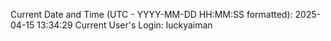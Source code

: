 Current Date and Time (UTC - YYYY-MM-DD HH:MM:SS formatted): 2025-04-15 13:34:29
Current User's Login: luckyaiman
